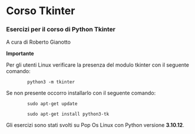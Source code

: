 # Corso Tkinter

### Esercizi per il corso di Python Tkinter

A cura di Roberto Gianotto

**Importante**

Per gli utenti Linux verificare la presenza del modulo tkinter con il seguente comando:

            python3 -m tkinter

Se non presente occorro installarlo con il seguente comando:

            sudo apt-get update

            sudo apt-get install python3-tk

Gli esercizi sono stati svolti su Pop Os Linux con Python versione **3.10.12**.


